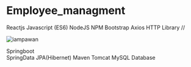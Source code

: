 # Employee_managment

Reactjs 
Javascript (ES6)
NodeJS 
NPM 
Bootstrap
Axios HTTP Library
//<p align="left"> <img src="label=Reactjs&color=blue&style=plastic" alt="iampawan" /> </p>



Springboot  
SpringData JPA(Hibernet)
Maven
Tomcat
MySQL Database
